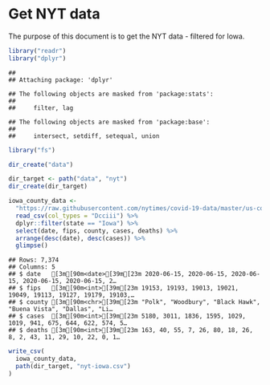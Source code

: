 Get NYT data
================

The purpose of this document is to get the NYT data - filtered for Iowa.

``` r
library("readr")
library("dplyr")
```

    ## 
    ## Attaching package: 'dplyr'

    ## The following objects are masked from 'package:stats':
    ## 
    ##     filter, lag

    ## The following objects are masked from 'package:base':
    ## 
    ##     intersect, setdiff, setequal, union

``` r
library("fs")
```

``` r
dir_create("data")

dir_target <- path("data", "nyt")
dir_create(dir_target)
```

``` r
iowa_county_data <- 
  "https://raw.githubusercontent.com/nytimes/covid-19-data/master/us-counties.csv" %>%
  read_csv(col_types = "Dcciii") %>%
  dplyr::filter(state == "Iowa") %>%
  select(date, fips, county, cases, deaths) %>%
  arrange(desc(date), desc(cases)) %>%
  glimpse()
```

    ## Rows: 7,374
    ## Columns: 5
    ## $ date   [3m[90m<date>[39m[23m 2020-06-15, 2020-06-15, 2020-06-15, 2020-06-15, 2020-06-15, 2…
    ## $ fips   [3m[90m<int>[39m[23m 19153, 19193, 19013, 19021, 19049, 19113, 19127, 19179, 19103,…
    ## $ county [3m[90m<chr>[39m[23m "Polk", "Woodbury", "Black Hawk", "Buena Vista", "Dallas", "Li…
    ## $ cases  [3m[90m<int>[39m[23m 5180, 3011, 1836, 1595, 1029, 1019, 941, 675, 644, 622, 574, 5…
    ## $ deaths [3m[90m<int>[39m[23m 163, 40, 55, 7, 26, 80, 18, 26, 8, 2, 43, 11, 29, 10, 22, 0, 1…

``` r
write_csv(
  iowa_county_data,
  path(dir_target, "nyt-iowa.csv")
)
```
